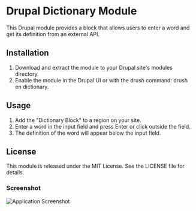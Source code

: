 # Drupal Dictionary Module
This Drupal module provides a block that allows users to enter a word and get its definition from an external API.

## Installation

1. Download and extract the module to your Drupal site's modules directory.
2. Enable the module in the Drupal UI or with the drush command: drush en dictionary.

## Usage

1. Add the "Dictionary Block" to a region on your site.
2. Enter a word in the input field and press Enter or click outside the field.
3. The definition of the word will appear below the input field.

## License
This module is released under the MIT License. See the LICENSE file for details.

### Screenshot
![Application Screenshot](https://photos.google.com/search/_tra_/photo/AF1QipPWulckTGWBGVjX9NtTPCqZhkJ0evkR0c8zmi6p)



